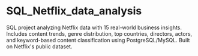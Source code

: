 # SQL_Netflix_data_analysis
 SQL project analyzing Netflix data with 15 real-world business insights. Includes content trends, genre distribution, top countries, directors, actors, and keyword-based content classification using PostgreSQL/MySQL. Built on Netflix's public dataset.
